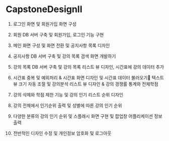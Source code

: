 # CapstoneDesignII

1. 로그인 화면 및 회원가입 화면 구성

2. 회원 DB 서버 구축 및 회원가입, 로그인 기능 구현

3. 메인 화면 구성 및 화면 전환 및 공지사항 목록 디자인

4. 공지사항 DB 서버 구축 및 강의 목록  검색 화면 개발하기

5. 강의 목록 DB 서버 구축 및 강의 목록 리스트 뷰 디자인, 시간표에 강의 데이터 추가

6. 시간표 중복 및 예외처리  &  시간표 화면 디자인 및 시간표 데이터 불러오기
텍스트 뷰 크기 자동 조절 및  강의분석 리스트 뷰 디자인  & 강의 경쟁률 통계와 전체학점

7. 강의 삭제와 학점 제한 기능 및 강의 인기 리스트 순위 디자인

8. 강의 전체에서 인기순위 출력 및 성별에 따른 강의 인기 순위

9. 다양한 분류의 강의 인기 순위 및 스플래시 화면 구현 및 팝업창 어플리케이션 정보 출력

10. 전반적인 디자인 수정 및 개인정보 암호화 및 로그아웃
